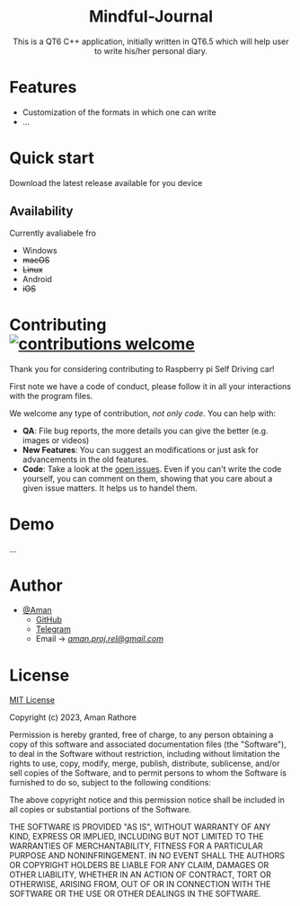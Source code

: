 <div align="center">
  <!-- <img src="./img/ff_logo2013.png" width="200px"> -->
  <h1>Mindful-Journal</h1>
</div>

<p align="center">
  This is a QT6 C++ application, initially written in QT6.5 which will help user to write his/her personal diary.
  <!-- TODO add some of the github badges and shields-->
</p>


# Features

* Customization of the formats in which one can write
* ...

# Quick start
Download the latest release available for you device
## Availability
Currently avaliabele fro
* Windows 
* ~~macOS~~
* ~~Linux~~
* Android
* ~~iOS~~



# Contributing [![contributions welcome](https://img.shields.io/badge/contributions-welcome-brightgreen.svg?style=flat)](issues.md)

Thank you for considering contributing to Raspberry pi Self Driving car!

First note we have a code of conduct, please follow it in all your interactions with the program files.

We welcome any type of contribution, _not only code_. You can help with:
- **QA**: File bug reports, the more details you can give the better (e.g. images or videos)
- **New Features**: You can suggest an modifications or just ask for advancements in the old features.
- **Code**: Take a look at the [open issues](issues.md). Even if you can't write the code yourself, you can comment on them, showing that you care about a given issue matters. It helps us to handel them.

# Demo
...

# Author

- [@Aman](https://www.github.com/AmanRathoreP)
   - [GitHub](https://www.github.com/AmanRathoreM)
   - [Telegram](https://t.me/aman0864)
   - Email -> *aman.proj.rel@gmail.com*

# License

[MIT License](https://choosealicense.com/licenses/mit/)

Copyright (c) 2023, Aman Rathore

Permission is hereby granted, free of charge, to any person obtaining a copy
of this software and associated documentation files (the "Software"), to deal
in the Software without restriction, including without limitation the rights
to use, copy, modify, merge, publish, distribute, sublicense, and/or sell
copies of the Software, and to permit persons to whom the Software is
furnished to do so, subject to the following conditions:

The above copyright notice and this permission notice shall be included in all
copies or substantial portions of the Software.

THE SOFTWARE IS PROVIDED "AS IS", WITHOUT WARRANTY OF ANY KIND, EXPRESS OR
IMPLIED, INCLUDING BUT NOT LIMITED TO THE WARRANTIES OF MERCHANTABILITY,
FITNESS FOR A PARTICULAR PURPOSE AND NONINFRINGEMENT. IN NO EVENT SHALL THE
AUTHORS OR COPYRIGHT HOLDERS BE LIABLE FOR ANY CLAIM, DAMAGES OR OTHER
LIABILITY, WHETHER IN AN ACTION OF CONTRACT, TORT OR OTHERWISE, ARISING FROM,
OUT OF OR IN CONNECTION WITH THE SOFTWARE OR THE USE OR OTHER DEALINGS IN THE
SOFTWARE.